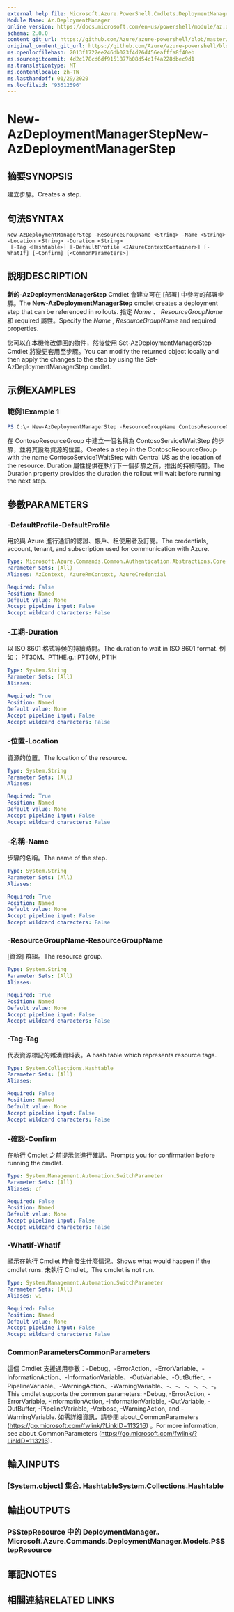 ```yaml
---
external help file: Microsoft.Azure.PowerShell.Cmdlets.DeploymentManager.dll-Help.xml
Module Name: Az.DeploymentManager
online version: https://docs.microsoft.com/en-us/powershell/module/az.deploymentmanager/new-azdeploymentmanagerstep
schema: 2.0.0
content_git_url: https://github.com/Azure/azure-powershell/blob/master/src/DeploymentManager/DeploymentManager/help/New-AzDeploymentManagerStep.md
original_content_git_url: https://github.com/Azure/azure-powershell/blob/master/src/DeploymentManager/DeploymentManager/help/New-AzDeploymentManagerStep.md
ms.openlocfilehash: 2013f1722ee246db023f4d26d456eafffa8f40eb
ms.sourcegitcommit: 4d2c178cd6df9151877b08d54c1f4a228dbec9d1
ms.translationtype: MT
ms.contentlocale: zh-TW
ms.lasthandoff: 01/29/2020
ms.locfileid: "93612596"
---
```

# <span data-ttu-id="e8426-101">New-AzDeploymentManagerStep</span><span class="sxs-lookup"><span data-stu-id="e8426-101">New-AzDeploymentManagerStep</span></span>

## <span data-ttu-id="e8426-102">摘要</span><span class="sxs-lookup"><span data-stu-id="e8426-102">SYNOPSIS</span></span>
<span data-ttu-id="e8426-103">建立步驟。</span><span class="sxs-lookup"><span data-stu-id="e8426-103">Creates a step.</span></span>

## <span data-ttu-id="e8426-104">句法</span><span class="sxs-lookup"><span data-stu-id="e8426-104">SYNTAX</span></span>

```
New-AzDeploymentManagerStep -ResourceGroupName <String> -Name <String> -Location <String> -Duration <String>
 [-Tag <Hashtable>] [-DefaultProfile <IAzureContextContainer>] [-WhatIf] [-Confirm] [<CommonParameters>]
```

## <span data-ttu-id="e8426-105">說明</span><span class="sxs-lookup"><span data-stu-id="e8426-105">DESCRIPTION</span></span>
<span data-ttu-id="e8426-106">**新的-AzDeploymentManagerStep** Cmdlet 會建立可在 [部署] 中參考的部署步驟。</span><span class="sxs-lookup"><span data-stu-id="e8426-106">The **New-AzDeploymentManagerStep** cmdlet creates a deployment step that can be referenced in rollouts.</span></span>
<span data-ttu-id="e8426-107">指定 *Name* 、 *ResourceGroupName* 和 required 屬性。</span><span class="sxs-lookup"><span data-stu-id="e8426-107">Specify the *Name* , *ResourceGroupName* and required properties.</span></span>

<span data-ttu-id="e8426-108">您可以在本機修改傳回的物件，然後使用 Set-AzDeploymentManagerStep Cmdlet 將變更套用至步驟。</span><span class="sxs-lookup"><span data-stu-id="e8426-108">You can modify the returned object locally and then apply the changes to the step by using the Set-AzDeploymentManagerStep cmdlet.</span></span>

## <span data-ttu-id="e8426-109">示例</span><span class="sxs-lookup"><span data-stu-id="e8426-109">EXAMPLES</span></span>

### <span data-ttu-id="e8426-110">範例1</span><span class="sxs-lookup"><span data-stu-id="e8426-110">Example 1</span></span>
```powershell
PS C:\> New-AzDeploymentManagerStep -ResourceGroupName ContosoResourceGroup -Name ContosoService1WaitStep -Location "Central US" -Duration PT20M
```

<span data-ttu-id="e8426-111">在 ContosoResourceGroup 中建立一個名稱為 ContosoService1WaitStep 的步驟，並將其設為資源的位置。</span><span class="sxs-lookup"><span data-stu-id="e8426-111">Creates a step in the ContosoResourceGroup with the name ContosoService1WaitStep with Central US as the location of the resource.</span></span> <span data-ttu-id="e8426-112">Duration 屬性提供在執行下一個步驟之前，推出的持續時間。</span><span class="sxs-lookup"><span data-stu-id="e8426-112">The Duration property provides the duration the rollout will wait before running the next step.</span></span>

## <span data-ttu-id="e8426-113">參數</span><span class="sxs-lookup"><span data-stu-id="e8426-113">PARAMETERS</span></span>

### <span data-ttu-id="e8426-114">-DefaultProfile</span><span class="sxs-lookup"><span data-stu-id="e8426-114">-DefaultProfile</span></span>
<span data-ttu-id="e8426-115">用於與 Azure 進行通訊的認證、帳戶、租使用者及訂閱。</span><span class="sxs-lookup"><span data-stu-id="e8426-115">The credentials, account, tenant, and subscription used for communication with Azure.</span></span>

```yaml
Type: Microsoft.Azure.Commands.Common.Authentication.Abstractions.Core.IAzureContextContainer
Parameter Sets: (All)
Aliases: AzContext, AzureRmContext, AzureCredential

Required: False
Position: Named
Default value: None
Accept pipeline input: False
Accept wildcard characters: False
```

### <span data-ttu-id="e8426-116">-工期</span><span class="sxs-lookup"><span data-stu-id="e8426-116">-Duration</span></span>
<span data-ttu-id="e8426-117">以 ISO 8601 格式等候的持續時間。</span><span class="sxs-lookup"><span data-stu-id="e8426-117">The duration to wait in ISO 8601 format.</span></span>
<span data-ttu-id="e8426-118">例如： PT30M、PT1H</span><span class="sxs-lookup"><span data-stu-id="e8426-118">E.g.: PT30M, PT1H</span></span>

```yaml
Type: System.String
Parameter Sets: (All)
Aliases:

Required: True
Position: Named
Default value: None
Accept pipeline input: False
Accept wildcard characters: False
```

### <span data-ttu-id="e8426-119">-位置</span><span class="sxs-lookup"><span data-stu-id="e8426-119">-Location</span></span>
<span data-ttu-id="e8426-120">資源的位置。</span><span class="sxs-lookup"><span data-stu-id="e8426-120">The location of the resource.</span></span>

```yaml
Type: System.String
Parameter Sets: (All)
Aliases:

Required: True
Position: Named
Default value: None
Accept pipeline input: False
Accept wildcard characters: False
```

### <span data-ttu-id="e8426-121">-名稱</span><span class="sxs-lookup"><span data-stu-id="e8426-121">-Name</span></span>
<span data-ttu-id="e8426-122">步驟的名稱。</span><span class="sxs-lookup"><span data-stu-id="e8426-122">The name of the step.</span></span>

```yaml
Type: System.String
Parameter Sets: (All)
Aliases:

Required: True
Position: Named
Default value: None
Accept pipeline input: False
Accept wildcard characters: False
```

### <span data-ttu-id="e8426-123">-ResourceGroupName</span><span class="sxs-lookup"><span data-stu-id="e8426-123">-ResourceGroupName</span></span>
<span data-ttu-id="e8426-124">[資源] 群組。</span><span class="sxs-lookup"><span data-stu-id="e8426-124">The resource group.</span></span>

```yaml
Type: System.String
Parameter Sets: (All)
Aliases:

Required: True
Position: Named
Default value: None
Accept pipeline input: False
Accept wildcard characters: False
```

### <span data-ttu-id="e8426-125">-Tag</span><span class="sxs-lookup"><span data-stu-id="e8426-125">-Tag</span></span>
<span data-ttu-id="e8426-126">代表資源標記的雜湊資料表。</span><span class="sxs-lookup"><span data-stu-id="e8426-126">A hash table which represents resource tags.</span></span>

```yaml
Type: System.Collections.Hashtable
Parameter Sets: (All)
Aliases:

Required: False
Position: Named
Default value: None
Accept pipeline input: False
Accept wildcard characters: False
```

### <span data-ttu-id="e8426-127">-確認</span><span class="sxs-lookup"><span data-stu-id="e8426-127">-Confirm</span></span>
<span data-ttu-id="e8426-128">在執行 Cmdlet 之前提示您進行確認。</span><span class="sxs-lookup"><span data-stu-id="e8426-128">Prompts you for confirmation before running the cmdlet.</span></span>

```yaml
Type: System.Management.Automation.SwitchParameter
Parameter Sets: (All)
Aliases: cf

Required: False
Position: Named
Default value: None
Accept pipeline input: False
Accept wildcard characters: False
```

### <span data-ttu-id="e8426-129">-WhatIf</span><span class="sxs-lookup"><span data-stu-id="e8426-129">-WhatIf</span></span>
<span data-ttu-id="e8426-130">顯示在執行 Cmdlet 時會發生什麼情況。</span><span class="sxs-lookup"><span data-stu-id="e8426-130">Shows what would happen if the cmdlet runs.</span></span>
<span data-ttu-id="e8426-131">未執行 Cmdlet。</span><span class="sxs-lookup"><span data-stu-id="e8426-131">The cmdlet is not run.</span></span>

```yaml
Type: System.Management.Automation.SwitchParameter
Parameter Sets: (All)
Aliases: wi

Required: False
Position: Named
Default value: None
Accept pipeline input: False
Accept wildcard characters: False
```

### <span data-ttu-id="e8426-132">CommonParameters</span><span class="sxs-lookup"><span data-stu-id="e8426-132">CommonParameters</span></span>
<span data-ttu-id="e8426-133">這個 Cmdlet 支援通用參數：-Debug、-ErrorAction、-ErrorVariable、-InformationAction、-InformationVariable、-OutVariable、-OutBuffer、-PipelineVariable、-WarningAction、-WarningVariable、-、-、-、-、-、-。</span><span class="sxs-lookup"><span data-stu-id="e8426-133">This cmdlet supports the common parameters: -Debug, -ErrorAction, -ErrorVariable, -InformationAction, -InformationVariable, -OutVariable, -OutBuffer, -PipelineVariable, -Verbose, -WarningAction, and -WarningVariable.</span></span> <span data-ttu-id="e8426-134">如需詳細資訊，請參閱 about_CommonParameters (https://go.microsoft.com/fwlink/?LinkID=113216) 。</span><span class="sxs-lookup"><span data-stu-id="e8426-134">For more information, see about_CommonParameters (https://go.microsoft.com/fwlink/?LinkID=113216).</span></span>

## <span data-ttu-id="e8426-135">輸入</span><span class="sxs-lookup"><span data-stu-id="e8426-135">INPUTS</span></span>

### <span data-ttu-id="e8426-136">[System.object] 集合. Hashtable</span><span class="sxs-lookup"><span data-stu-id="e8426-136">System.Collections.Hashtable</span></span>

## <span data-ttu-id="e8426-137">輸出</span><span class="sxs-lookup"><span data-stu-id="e8426-137">OUTPUTS</span></span>

### <span data-ttu-id="e8426-138">PSStepResource 中的 DeploymentManager。</span><span class="sxs-lookup"><span data-stu-id="e8426-138">Microsoft.Azure.Commands.DeploymentManager.Models.PSStepResource</span></span>

## <span data-ttu-id="e8426-139">筆記</span><span class="sxs-lookup"><span data-stu-id="e8426-139">NOTES</span></span>

## <span data-ttu-id="e8426-140">相關連結</span><span class="sxs-lookup"><span data-stu-id="e8426-140">RELATED LINKS</span></span>
